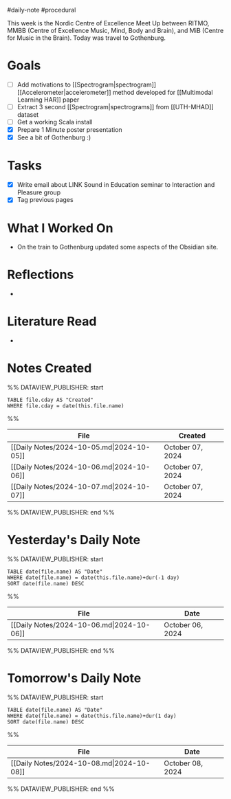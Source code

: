 #daily-note #procedural 

This week is the Nordic Centre of Excellence Meet Up between RITMO, MMBB (Centre of Excellence Music, Mind, Body and Brain), and MiB (Centre for Music in the Brain). Today was travel to Gothenburg.
# Goals

- [ ] Add motivations to [[Spectrogram|spectrogram]] [[Accelerometer|accelerometer]] method developed for [[Multimodal Learning HAR]] paper
- [ ] Extract 3 second [[Spectrogram|spectrograms]] from [[UTH-MHAD]] dataset
- [ ] Get a working Scala install
- [x] Prepare 1 Minute poster presentation
- [x] See a bit of Gothenburg :)

# Tasks

- [x] Write email about LINK Sound in Education seminar to Interaction and Pleasure group
- [x] Tag previous pages

# What I Worked On

- On the train to Gothenburg updated some aspects of the Obsidian site.

# Reflections

- 

# Literature Read

- 

# Notes Created


%% DATAVIEW_PUBLISHER: start
```dataview
TABLE file.cday AS "Created"
WHERE file.cday = date(this.file.name)
```
%%

| File                                      | Created          |
| ----------------------------------------- | ---------------- |
| [[Daily Notes/2024-10-05.md\|2024-10-05]] | October 07, 2024 |
| [[Daily Notes/2024-10-06.md\|2024-10-06]] | October 07, 2024 |
| [[Daily Notes/2024-10-07.md\|2024-10-07]] | October 07, 2024 |

%% DATAVIEW_PUBLISHER: end %%

# Yesterday's Daily Note

%% DATAVIEW_PUBLISHER: start
```dataview
TABLE date(file.name) AS "Date"
WHERE date(file.name) = date(this.file.name)+dur(-1 day)
SORT date(file.name) DESC
```
%%

| File                                      | Date             |
| ----------------------------------------- | ---------------- |
| [[Daily Notes/2024-10-06.md\|2024-10-06]] | October 06, 2024 |

%% DATAVIEW_PUBLISHER: end %%
# Tomorrow's Daily Note

%% DATAVIEW_PUBLISHER: start
```dataview
TABLE date(file.name) AS "Date"
WHERE date(file.name) = date(this.file.name)+dur(1 day)
SORT date(file.name) DESC
```
%%

| File                                      | Date             |
| ----------------------------------------- | ---------------- |
| [[Daily Notes/2024-10-08.md\|2024-10-08]] | October 08, 2024 |

%% DATAVIEW_PUBLISHER: end %%